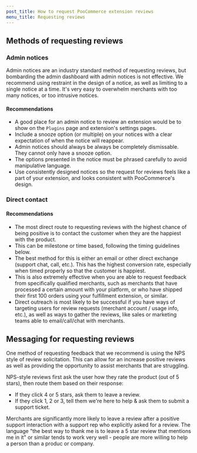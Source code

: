 ```yaml
---
post_title: How to request PooCommerce extension reviews
menu_title: Requesting reviews
---
```


## Methods of requesting reviews

### Admin notices

Admin notices are an industry standard method of requesting reviews, but bombarding the admin dashboard with admin notices is not effective. We recommend using restraint in the design of a notice, as well as limiting to a single notice at a time. It's very easy to overwhelm merchants with too many notices, or too intrusive notices.

#### Recommendations

* A good place for an admin notice to review an extension would be to show on the `Plugins` page and extension's settings pages.
* Include a snooze option (or multiple) on your notices with a clear expectation of when the notice will reappear.
* Admin notices should always be always be completely dismissable. They cannot only have a snooze option.
* The options presented in the notice must be phrased carefully to avoid manipulative language.
* Use consistently designed notices so the request for reviews feels like a part of your extension, and looks consistent with PooCommerce's design.

### Direct contact

#### Recommendations

* The most direct route to requesting reviews with the highest chance of being positive is to contact the customer when they are the happiest with the product.
* This can be milestone or time based, following the timing guidelines below.
* The best method for this is either an email or other direct exchange (support chat, call, etc.). This has the highest conversion rate, especially when timed properly so that the customer is happiest.
* This is also extremely effective when you are able to request feedback from specifically qualified merchants, such as merchants that have processed a certain amount with your platform, or who have shipped their first 100 orders using your fulfillment extension, or similar.
* Direct outreach is most likely to be successful if you have ways of targeting users for review requests (merchant account / usage info, etc.), as well as ways to gather the reviews, like sales or marketing teams able to email/call/chat with merchants.

## Messaging for requesting reviews

One method of requesting feedback that we recommend is using the NPS style of review solicitation. This can allow for an increase positive reviews as well as providing the opportunity to assist merchants that are struggling.

NPS-style reviews first ask the user how they rate the product (out of 5 stars), then route them based on their response:

* If they click 4 or 5 stars, ask them to leave a review.
* If they click 1, 2 or 3, tell them we're here to help & ask them to submit a support ticket.

Merchants are significantly more likely to leave a review after a positive support interaction with a support rep who explicitly asked for a review. The language "the best way to thank me is to leave a 5 star review that mentions me in it" or similar tends to work very well - people are more willing to help a person than a produc or company.
